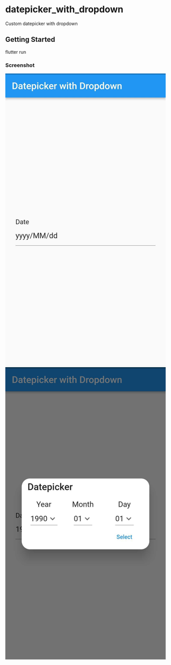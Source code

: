 # datepicker_with_dropdown

Custom datepicker with dropdown

## Getting Started

flutter run

### Screenshot

![alt text](https://github.com/farhanzuhdi/flutter/blob/master/datepicker_with_dropdown/assets/screenshot1.jpg?raw=true) ![alt text](https://github.com/farhanzuhdi/flutter/blob/master/datepicker_with_dropdown/assets/screenshot2.jpg?raw=true)
